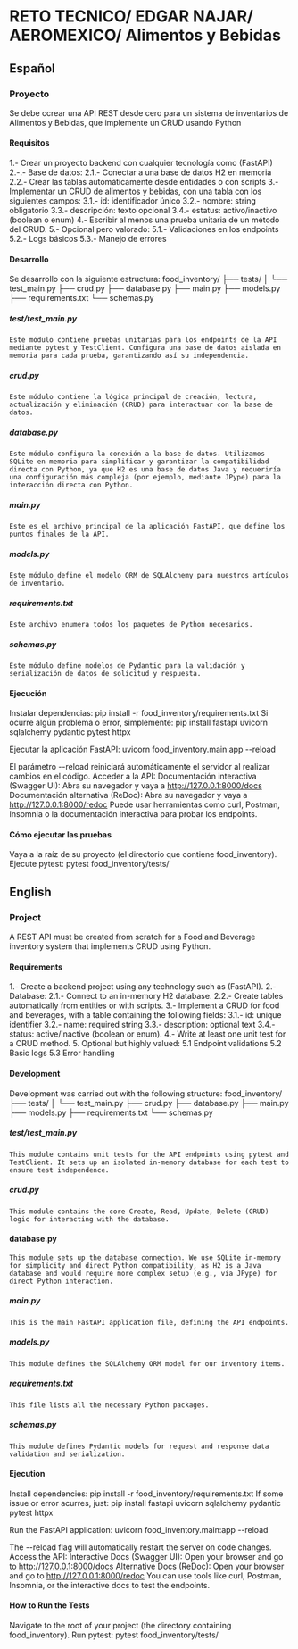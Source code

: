 # RETO TECNICO/ EDGAR NAJAR/ AEROMEXICO/ Alimentos y Bebidas

## Español
### Proyecto
Se debe ccrear una API REST desde cero para un sistema de inventarios de Alimentos y Bebidas, que implemente un CRUD usando Python

#### Requisitos
1.- Crear un proyecto backend con cualquier tecnología como (FastAPI)
2.-.- Base de datos:
2.1.- Conectar a una base de datos H2 en memoria
2.2.- Crear las tablas automáticamente desde entidades o con scripts
3.- Implementar un CRUD de alimentos y bebidas, con una tabla con los siguientes campos:
3.1.- id: identificador único
3.2.- nombre: string obligatorio
3.3.- descripción: texto opcional
3.4.- estatus: activo/inactivo (boolean o enum)
4.- Escribir al menos una prueba unitaria de un método del CRUD.
5.- Opcional pero valorado:
5.1.- Validaciones en los endpoints
5.2.- Logs básicos
5.3.- Manejo de errores

#### Desarrollo
Se desarrollo con la siguiente estructura:
food_inventory/
├── tests/
│   └── test_main.py
├── crud.py
├── database.py
├── main.py
├── models.py
├── requirements.txt
└── schemas.py

##### test/test_main.py
    Este módulo contiene pruebas unitarias para los endpoints de la API mediante pytest y TestClient. Configura una base de datos aislada en memoria para cada prueba, garantizando así su independencia.
##### crud.py
    Este módulo contiene la lógica principal de creación, lectura, actualización y eliminación (CRUD) para interactuar con la base de datos.
##### database.py
    Este módulo configura la conexión a la base de datos. Utilizamos SQLite en memoria para simplificar y garantizar la compatibilidad directa con Python, ya que H2 es una base de datos Java y requeriría una configuración más compleja (por ejemplo, mediante JPype) para la interacción directa con Python.
##### main.py
    Este es el archivo principal de la aplicación FastAPI, que define los puntos finales de la API.
##### models.py
    Este módulo define el modelo ORM de SQLAlchemy para nuestros artículos de inventario.
##### requirements.txt
    Este archivo enumera todos los paquetes de Python necesarios.
##### schemas.py
    Este módulo define modelos de Pydantic para la validación y serialización de datos de solicitud y respuesta.

#### Ejecución
Instalar dependencias:
pip install -r food_inventory/requirements.txt
Si ocurre algún problema o error, simplemente:
pip install fastapi uvicorn sqlalchemy pydantic pytest httpx

Ejecutar la aplicación FastAPI:
uvicorn food_inventory.main:app --reload

El parámetro --reload reiniciará automáticamente el servidor al realizar cambios en el código.
Acceder a la API:
Documentación interactiva (Swagger UI): Abra su navegador y vaya a http://127.0.0.1:8000/docs
Documentación alternativa (ReDoc): Abra su navegador y vaya a http://127.0.0.1:8000/redoc
Puede usar herramientas como curl, Postman, Insomnia o la documentación interactiva para probar los endpoints.

#### Cómo ejecutar las pruebas

Vaya a la raíz de su proyecto (el directorio que contiene food_inventory).
Ejecute pytest:
pytest food_inventory/tests/


## English
### Project
A REST API must be created from scratch for a Food and Beverage inventory system that implements CRUD using Python.

#### Requirements
1.- Create a backend project using any technology such as (FastAPI).
2.- Database:
2.1.- Connect to an in-memory H2 database.
2.2.- Create tables automatically from entities or with scripts.
3.- Implement a CRUD for food and beverages, with a table containing the following fields:
3.1.- id: unique identifier
3.2.- name: required string
3.3.- description: optional text
3.4.- status: active/inactive (boolean or enum).
4.- Write at least one unit test for a CRUD method.
5. Optional but highly valued:
5.1 Endpoint validations
5.2 Basic logs
5.3 Error handling

#### Development
Development was carried out with the following structure:
food_inventory/
├── tests/
│ └── test_main.py
├── crud.py
├── database.py
├── main.py
├── models.py
├── requirements.txt
└── schemas.py

##### test/test_main.py
    This module contains unit tests for the API endpoints using pytest and TestClient. It sets up an isolated in-memory database for each test to ensure test independence.
##### crud.py
    This module contains the core Create, Read, Update, Delete (CRUD) logic for interacting with the database.
#### database.py
    This module sets up the database connection. We use SQLite in-memory for simplicity and direct Python compatibility, as H2 is a Java database and would require more complex setup (e.g., via JPype) for direct Python interaction.
##### main.py
    This is the main FastAPI application file, defining the API endpoints.
##### models.py
    This module defines the SQLAlchemy ORM model for our inventory items.
##### requirements.txt
    This file lists all the necessary Python packages.
##### schemas.py
    This module defines Pydantic models for request and response data validation and serialization.

#### Ejecution
Install dependencies:
pip install -r food_inventory/requirements.txt
If some issue or error acurres, just:
pip install fastapi uvicorn sqlalchemy pydantic pytest httpx

Run the FastAPI application:
uvicorn food_inventory.main:app --reload

The --reload flag will automatically restart the server on code changes.
Access the API:
	Interactive Docs (Swagger UI): Open your browser and go to http://127.0.0.1:8000/docs
	Alternative Docs (ReDoc): Open your browser and go to http://127.0.0.1:8000/redoc
	You can use tools like curl, Postman, Insomnia, or the interactive docs to test the endpoints.

#### How to Run the Tests

Navigate to the root of your project (the directory containing food_inventory).
Run pytest:
pytest food_inventory/tests/
